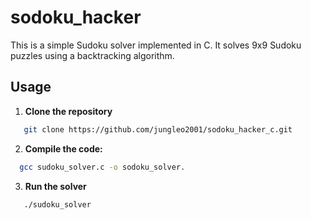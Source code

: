 # sodoku_hacker

This is a  simple Sudoku solver implemented in C. It solves 9x9 Sudoku puzzles using a backtracking algorithm.

## Usage

1. **Clone the repository**

```bash
   git clone https://github.com/jungleo2001/sodoku_hacker_c.git
   ```

2. **Compile the code:**

```bash
  gcc sudoku_solver.c -o sodoku_solver.
```

3. **Run the solver**

```bash
   ./sudoku_solver
```
